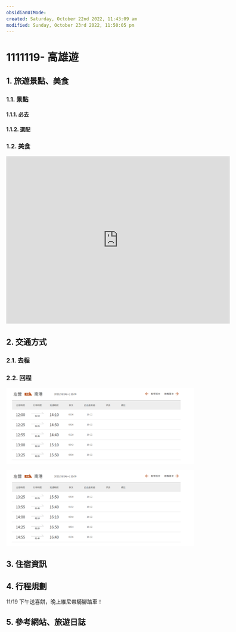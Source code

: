 ```yaml
---
obsidianUIMode: 
created: Saturday, October 22nd 2022, 11:43:09 am
modified: Sunday, October 23rd 2022, 11:50:05 pm
---
```

# 1111119- 高雄遊

## 1. 旅遊景點、美食

### 1.1. 景點
#### 1.1.1. 必去
#### 1.1.2. 選配

### 1.2. 美食

<iframe src="https://www.google.com/maps/embed?pb=!1m18!1m12!1m3!1d3682.8591291741195!2d120.28684841496052!3d22.621735085157567!2m3!1f0!2f0!3f0!3m2!1i1024!2i768!4f13.1!3m3!1m2!1s0x346e04790642acc1%3A0x7af768dcd8abb446!2z5YKR5YWL5YWE5byf54mb5o6S6aSo6auY6ZuE5bqXIEphY2sgQnJvdGhlcnMgU3RlYWtob3VzZSBLYW9oc2l1bmc!5e0!3m2!1szh-TW!2stw!4v1666410936139!5m2!1szh-TW!2stw" width="600" height="450" style="border:0;" allowfullscreen="" loading="lazy" referrerpolicy="no-referrer-when-downgrade"></iframe>


## 2. 交通方式

### 2.1. 去程

### 2.2. 回程

![01|700](https://raw.githubusercontent.com/hoonsor/upgit-Obsidian/main/2022/10/22/upgit_20221022_1666411407.png)

![01|700](https://raw.githubusercontent.com/hoonsor/upgit-Obsidian/main/2022/10/22/upgit_20221022_1666411418.png)


## 3. 住宿資訊

## 4. 行程規劃
11/19 下午送喜餅，晚上維尼帶騎腳踏車！


## 5. 參考網站、旅遊日誌
